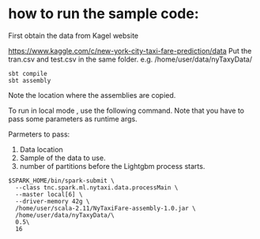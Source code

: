 # how to run the sample code:

First obtain the data from Kagel website

https://www.kaggle.com/c/new-york-city-taxi-fare-prediction/data
Put the tran.csv and test.csv in the same folder. e.g. /home/user/data/nyTaxyData/

```code
sbt compile
sbt assembly
```

Note the location where the assemblies are copied.

To run in local mode , use the following command. Note that you have to pass some parameters as runtime args.

Parmeters to pass:
1) Data location
2) Sample of the data to use.
3) number of partitions before the Lightgbm process starts.


```code
$SPARK_HOME/bin/spark-submit \
  --class tnc.spark.ml.nytaxi.data.processMain \
  --master local[6] \
  --driver-memory 42g \
  /home/user/scala-2.11/NyTaxiFare-assembly-1.0.jar \
  /home/user/data/nyTaxyData/\
  0.5\
  16
```